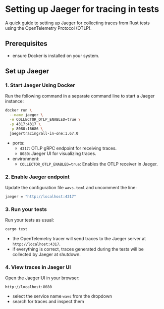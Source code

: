 # Setting up Jaeger for tracing in tests

A quick guide to setting up Jaeger for collecting traces from Rust tests using the OpenTelemetry Protocol (OTLP).


## Prerequisites

 - ensure Docker is installed on your system.

## Set up Jaeger

### 1. Start Jaeger Using Docker

Run the following command in a separate command line to start a Jaeger instance:

```bash
docker run \
  --name jaeger \
  -e COLLECTOR_OTLP_ENABLED=true \
  -p 4317:4317 \
  -p 8080:16686 \
  jaegertracing/all-in-one:1.67.0
```

- ports:
  - `4317`: OTLP gRPC endpoint for receiving traces.
  - `8080`: Jaeger UI for visualizing traces.
- environment:
  - `COLLECTOR_OTLP_ENABLED=true`: Enables the OTLP receiver in Jaeger.

### 2. Enable Jaeger endpoint

Update the configuration file `wavs.toml` and uncomment the line:
```bash
jaeger = "http://localhost:4317"
```

### 3. Run your tests

Run your tests as usual:
```bash
cargo test
```
- the OpenTelemetry tracer will send traces to the Jaeger server at `http://localhost:4317`.
- if everything is correct, traces generated during the tests will be collected by Jaeger at shutdown.

### 4. View traces in Jaeger UI

Open the Jaeger UI in your browser:
```
http://localhost:8080
```
- select the service name `wavs` from the dropdown
- search for traces and inspect them
